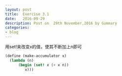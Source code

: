 ```yaml
---
layout: post
title:  Exercise 3.1
date:   2016-09-29
description: Post on  29th November,2016 by Gummary
categories:
- blog
---
```


用set!来改变x的值，使其不断加上n即可

~~~scheme
(define (make-accumulator x)
  (lambda (n)
      (begin (set! x (+ x n))
	     x)))
~~~

	     